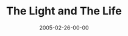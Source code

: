 ---
layout: message
category: message
series: "The Life"
title: "The Light and The Life"
date: 2005-02-26-00-00
message_id: 131
---